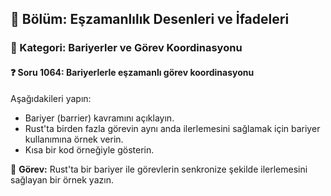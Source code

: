 ## 📘 Bölüm: Eşzamanlılık Desenleri ve İfadeleri
### 🔹 Kategori: Bariyerler ve Görev Koordinasyonu
#### ❓ Soru 1064: Bariyerlerle eşzamanlı görev koordinasyonu

Aşağıdakileri yapın:

- Bariyer (barrier) kavramını açıklayın.
- Rust'ta birden fazla görevin aynı anda ilerlemesini sağlamak için bariyer kullanımına örnek verin.
- Kısa bir kod örneğiyle gösterin.

🔧 **Görev:** Rust'ta bir bariyer ile görevlerin senkronize şekilde ilerlemesini sağlayan bir örnek yazın.
